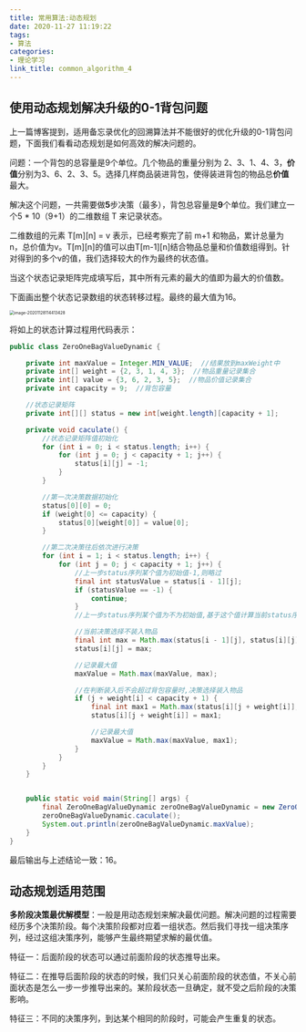 ```yaml
---
title: 常用算法:动态规划
date: 2020-11-27 11:19:22
tags:
- 算法
categories:
- 理论学习
link_title: common_algorithm_4
---
```

## 使用动态规划解决升级的0-1背包问题
上一篇博客提到，适用备忘录优化的回溯算法并不能很好的优化升级的0-1背包问题，下面我们看看动态规划是如何高效的解决问题的。
<!-- more -->
问题：一个背包的总容量是9个单位。几个物品的重量分别为 2、3、1、4、3，**价值**分别为3、6、2、3、5。选择几样商品装进背包，使得装进背包的物品总**价值**最大。

解决这个问题，一共需要做**5**步决策（最多），背包总容量是**9**个单位。我们建立一个5 * 10（9+1）的二维数组 T 来记录状态。

二维数组的元素 T\[m\]\[n\] = v 表示，已经考察完了前 m+1 和物品，累计总量为 n，总价值为v。T\[m\]\[n\]的值可以由T\[m-1\]\[n\]结合物品总量和价值数组得到。针对得到的多个v的值，我们选择较大的作为最终的状态值。

当这个状态记录矩阵完成填写后，其中所有元素的最大的值即为最大的价值数。

下面画出整个状态记录数组的状态转移过程。最终的最大值为16。

<img src="https://stonerivers.oss-cn-beijing.aliyuncs.com/TJF0MQA2FUXUE8M30NHB.png" alt="image-20201128114413428" style="zoom:50%;" />

将如上的状态计算过程用代码表示：

```java
public class ZeroOneBagValueDynamic {

    private int maxValue = Integer.MIN_VALUE;  //结果放到maxWeight中
    private int[] weight = {2, 3, 1, 4, 3};  //物品重量记录集合
    private int[] value = {3, 6, 2, 3, 5};  //物品价值记录集合
    private int capacity = 9;  //背包容量

    //状态记录矩阵
    private int[][] status = new int[weight.length][capacity + 1];

    private void caculate() {
        //状态记录矩阵值初始化
        for (int i = 0; i < status.length; i++) {
            for (int j = 0; j < capacity + 1; j++) {
                status[i][j] = -1;
            }
        }

        //第一次决策数据初始化
        status[0][0] = 0;
        if (weight[0] <= capacity) {
            status[0][weight[0]] = value[0];
        }

        //第二次决策往后依次进行决策
        for (int i = 1; i < status.length; i++) {
            for (int j = 0; j < capacity + 1; j++) {
                //上一步status序列某个值为初始值-1,则略过
                final int statusValue = status[i - 1][j];
                if (statusValue == -1) {
                    continue;
                }
                //上一步status序列某个值为不为初始值,基于这个值计算当前status序列

                //当前决策选择不装入物品
                final int max = Math.max(status[i - 1][j], status[i][j]);
                status[i][j] = max;

                //记录最大值
                maxValue = Math.max(maxValue, max);

                //在判断装入后不会超过背包容量时,决策选择装入物品
                if (j + weight[i] < capacity + 1) {
                    final int max1 = Math.max(status[i][j + weight[i]], status[i][j] + value[i]);
                    status[i][j + weight[i]] = max1;

                    //记录最大值
                    maxValue = Math.max(maxValue, max1);
                }
            }
        }
    }


    public static void main(String[] args) {
        final ZeroOneBagValueDynamic zeroOneBagValueDynamic = new ZeroOneBagValueDynamic();
        zeroOneBagValueDynamic.caculate();
        System.out.println(zeroOneBagValueDynamic.maxValue);
    }
}
```

最后输出与上述结论一致：16。

## 动态规划适用范围

**多阶段决策最优解模型**：一般是用动态规划来解决最优问题。解决问题的过程需要经历多个决策阶段。每个决策阶段都对应着一组状态。然后我们寻找一组决策序列，经过这组决策序列，能够产生最终期望求解的最优值。

特征一：后面阶段的状态可以通过前面阶段的状态推导出来。

特征二：在推导后面阶段的状态的时候，我们只关心前面阶段的状态值，不关心前面状态是怎么一步一步推导出来的。某阶段状态一旦确定，就不受之后阶段的决策影响。

特征三：不同的决策序列，到达某个相同的阶段时，可能会产生重复的状态。